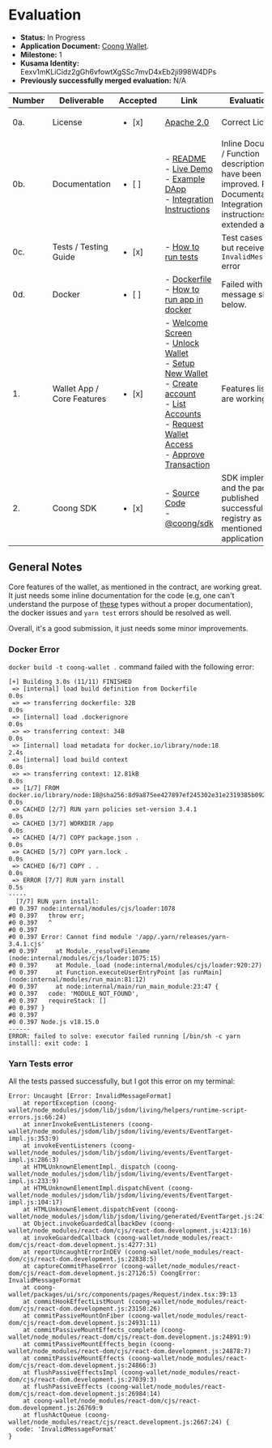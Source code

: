 # Evaluation

- **Status:** In Progress
- **Application Document:** [Coong Wallet](https://github.com/w3f/Grants-Program/blob/master/applications/coong_wallet.md). 
- **Milestone:** 1
- **Kusama Identity:** Eexv1mKLiCidz2gGh6vfowtXgSSc7mvD4xEb2ji998W4DPs
- **Previously successfully merged evaluation:** N/A

| Number | Deliverable                | Accepted               | Link                                                                                                                                                                                                                                                                                                                                                                                                                                                                                                                                                                                                                                                                                                                                                                                                                                                                                                                                                                                                                                                                 | Evaluation Notes                                                                                                                                            |
|--------|----------------------------|------------------------|----------------------------------------------------------------------------------------------------------------------------------------------------------------------------------------------------------------------------------------------------------------------------------------------------------------------------------------------------------------------------------------------------------------------------------------------------------------------------------------------------------------------------------------------------------------------------------------------------------------------------------------------------------------------------------------------------------------------------------------------------------------------------------------------------------------------------------------------------------------------------------------------------------------------------------------------------------------------------------------------------------------------------------------------------------------------|-------------------------------------------------------------------------------------------------------------------------------------------------------------|
| 0a.    | License                    | <ul><li>[x] </li></ul> | [Apache 2.0](https://github.com/CoongCrafts/coong-wallet/blob/w3f-milestone-1/LICENSE)                                                                                                                                                                                                                                                                                                                                                                                                                                                                                                                                                                                                                                                                                                                                                                                                                                                                                                                                                                               | Correct License                                                                                                                                             |
| 0b.    | Documentation              | <ul><li>[ ] </li></ul> | - [README](https://github.com/CoongCrafts/coong-wallet/blob/w3f-milestone-1/README.md)<br/> - [Live Demo](https://app.coongwallet.io/)<br/>- [Example DApp](https://coong-demo-dapp.netlify.app/)<br/>- [Integration Instructions](https://github.com/CoongCrafts/coong-wallet/blob/w3f-milestone-1/README.md#integrate-coong-wallet-into-your-dapps)                                                                                                                                                                                                                                                                                                                                                                                                                                                                                                                                                                                                                                                                                                                | Inline Documentation / Function descriptions could have been further improved. READMe Documentation and Integration instructions could be extended as well. |
| 0c.    | Tests / Testing Guide      | <ul><li>[x] </li></ul> | - [How to run tests](https://github.com/CoongCrafts/coong-wallet/tree/w3f-milestone-1#how-to-run-tests)                                                                                                                                                                                                                                                                                                                                                                                                                                                                                                                                                                                                                                                                                                                                                                                                                                                                                                                                                              | Test cases passed, but received an `InvalidMessageFormat` error                                                                                             |
| 0d.    | Docker                     | <ul><li>[ ] </li></ul> | - [Dockerfile](https://github.com/CoongCrafts/coong-wallet/blob/w3f-milestone-1/Dockerfile)<br/>- [How to run app in docker](https://github.com/CoongCrafts/coong-wallet/blob/w3f-milestone-1/README.md#run-it-on-docker)                                                                                                                                                                                                                                                                                                                                                                                                                                                                                                                                                                                                                                                                                                                                                                                                                                            | Failed with the error message shown below.                                                                                                                  |
| 1.     | Wallet App / Core Features | <ul><li>[x] </li></ul> | - [Welcome Screen](https://github.com/CoongCrafts/coong-wallet/blob/w3f-milestone-1/packages/ui/src/components/pages/Welcome.tsx)<br/>- [Unlock Wallet](https://github.com/CoongCrafts/coong-wallet/blob/w3f-milestone-1/packages/ui/src/components/pages/UnlockWallet.tsx)<br/>- [Setup New Wallet](https://github.com/CoongCrafts/coong-wallet/tree/w3f-milestone-1/packages/ui/src/components/pages/NewWallet/index.tsx)<br/>- [Create account](https://github.com/CoongCrafts/coong-wallet/blob/w3f-milestone-1/packages/ui/src/components/shared/NewAccountButton.tsx)<br/>- [List Accounts](https://github.com/CoongCrafts/coong-wallet/blob/w3f-milestone-1/packages/ui/src/components/pages/Accounts/index.tsx)<br/>- [Request Wallet Access](https://github.com/CoongCrafts/coong-wallet/blob/w3f-milestone-1/packages/ui/src/components/pages/Request/RequestAccess/index.tsx)<br/>- [Approve Transaction](https://github.com/CoongCrafts/coong-wallet/blob/w3f-milestone-1/packages/ui/src/components/pages/Request/RequestTransactionApproval/index.tsx) | Features listed here are working fine.                                                                                                                      |
| 2.     | Coong SDK                  | <ul><li>[x] </li></ul> | - [Source Code](https://github.com/CoongCrafts/coong-wallet/tree/w3f-milestone-1/packages/sdk)<br/>- [@coong/sdk](https://www.npmjs.com/package/@coong/sdk)                                                                                                                                                                                                                                                                                                                                                                                                                                                                                                                                                                                                                                                                                                                                                                                                                                                                                                          | SDK implemented and the package published successfully to npm registry as mentioned in the application                                                      |


## General Notes
Core features of the wallet, as mentioned in the contract, are working great. It just needs some inline documentation for the code (e.g, one can't understand the purpose of [these](https://github.com/CoongCrafts/coong-wallet/blob/w3f-milestone-1/packages/keyring/src/types.ts#L4) types without a proper documentation), the docker issues and `yarn test` errors should be resolved as well. 

Overall, it's a good submission, it just needs some minor improvements.
### Docker Error
`docker build -t coong-wallet .` command failed with the following error:
```console
[+] Building 3.0s (11/11) FINISHED                                                                                                                                                           
 => [internal] load build definition from Dockerfile                                                                                                                                    0.0s
 => => transferring dockerfile: 32B                                                                                                                                                     0.0s
 => [internal] load .dockerignore                                                                                                                                                       0.0s
 => => transferring context: 34B                                                                                                                                                        0.0s
 => [internal] load metadata for docker.io/library/node:18                                                                                                                              2.4s
 => [internal] load build context                                                                                                                                                       0.0s
 => => transferring context: 12.81kB                                                                                                                                                    0.0s
 => [1/7] FROM docker.io/library/node:18@sha256:8d9a875ee427897ef245302e31e2319385b092f1c3368b497e89790f240368f5                                                                        0.0s
 => CACHED [2/7] RUN yarn policies set-version 3.4.1                                                                                                                                    0.0s
 => CACHED [3/7] WORKDIR /app                                                                                                                                                           0.0s
 => CACHED [4/7] COPY package.json .                                                                                                                                                    0.0s
 => CACHED [5/7] COPY yarn.lock .                                                                                                                                                       0.0s
 => CACHED [6/7] COPY . .                                                                                                                                                               0.0s
 => ERROR [7/7] RUN yarn install                                                                                                                                                        0.5s
-----                                                                                                                                                                                      
  [7/7] RUN yarn install:                                                                                                                                                                   
#0 0.397 node:internal/modules/cjs/loader:1078                                                                                                                                               
#0 0.397   throw err;                                                                                                                                                                        
#0 0.397   ^                                                                                                                                                                                 
#0 0.397                                                                                                                                                                                     
#0 0.397 Error: Cannot find module '/app/.yarn/releases/yarn-3.4.1.cjs'
#0 0.397     at Module._resolveFilename (node:internal/modules/cjs/loader:1075:15)
#0 0.397     at Module._load (node:internal/modules/cjs/loader:920:27)
#0 0.397     at Function.executeUserEntryPoint [as runMain] (node:internal/modules/run_main:81:12)
#0 0.397     at node:internal/main/run_main_module:23:47 {
#0 0.397   code: 'MODULE_NOT_FOUND',
#0 0.397   requireStack: []
#0 0.397 }
#0 0.397 
#0 0.397 Node.js v18.15.0
------
ERROR: failed to solve: executor failed running [/bin/sh -c yarn install]: exit code: 1
```

### Yarn Tests error
All the tests passed successfully, but I got this error on my terminal:
```
Error: Uncaught [Error: InvalidMessageFormat]
    at reportException (coong-wallet/node_modules/jsdom/lib/jsdom/living/helpers/runtime-script-errors.js:66:24)
    at innerInvokeEventListeners (coong-wallet/node_modules/jsdom/lib/jsdom/living/events/EventTarget-impl.js:353:9)
    at invokeEventListeners (coong-wallet/node_modules/jsdom/lib/jsdom/living/events/EventTarget-impl.js:286:3)
    at HTMLUnknownElementImpl._dispatch (coong-wallet/node_modules/jsdom/lib/jsdom/living/events/EventTarget-impl.js:233:9)
    at HTMLUnknownElementImpl.dispatchEvent (coong-wallet/node_modules/jsdom/lib/jsdom/living/events/EventTarget-impl.js:104:17)
    at HTMLUnknownElement.dispatchEvent (coong-wallet/node_modules/jsdom/lib/jsdom/living/generated/EventTarget.js:241:34)
    at Object.invokeGuardedCallbackDev (coong-wallet/node_modules/react-dom/cjs/react-dom.development.js:4213:16)
    at invokeGuardedCallback (coong-wallet/node_modules/react-dom/cjs/react-dom.development.js:4277:31)
    at reportUncaughtErrorInDEV (coong-wallet/node_modules/react-dom/cjs/react-dom.development.js:22838:5)
    at captureCommitPhaseError (coong-wallet/node_modules/react-dom/cjs/react-dom.development.js:27126:5) CoongError: InvalidMessageFormat
    at coong-wallet/packages/ui/src/components/pages/Request/index.tsx:39:13
    at commitHookEffectListMount (coong-wallet/node_modules/react-dom/cjs/react-dom.development.js:23150:26)
    at commitPassiveMountOnFiber (coong-wallet/node_modules/react-dom/cjs/react-dom.development.js:24931:11)
    at commitPassiveMountEffects_complete (coong-wallet/node_modules/react-dom/cjs/react-dom.development.js:24891:9)
    at commitPassiveMountEffects_begin (coong-wallet/node_modules/react-dom/cjs/react-dom.development.js:24878:7)
    at commitPassiveMountEffects (coong-wallet/node_modules/react-dom/cjs/react-dom.development.js:24866:3)
    at flushPassiveEffectsImpl (coong-wallet/node_modules/react-dom/cjs/react-dom.development.js:27039:3)
    at flushPassiveEffects (coong-wallet/node_modules/react-dom/cjs/react-dom.development.js:26984:14)
    at coong-wallet/node_modules/react-dom/cjs/react-dom.development.js:26769:9
    at flushActQueue (coong-wallet/node_modules/react/cjs/react.development.js:2667:24) {
  code: 'InvalidMessageFormat'
}
```